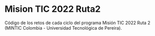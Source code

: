 # Mision TIC 2022 Ruta2
Código de los retos de cada ciclo del programa Misión TIC 2022 Ruta 2 (MINTIC Colombia - Universidad Tecnológica de Pereira).
